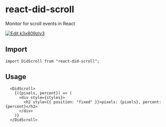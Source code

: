 # react-did-scroll
Monitor for scroll events in React

[![Edit k3x809zlv3](https://codesandbox.io/static/img/play-codesandbox.svg)](https://codesandbox.io/s/k3x809zlv3?hidenavigation=1&view=editor)

## Import

```
import DidScroll from "react-did-scroll";
```

## Usage

```
  <DidScroll>
    {({pixels, percent}) => (
      <div style={styles}>
        <h2 style={{ position: "fixed" }}>pixels: {pixels}, percent: {percent}</h2>
      </div>
    )}
  </DidScroll>
 ```

